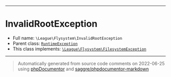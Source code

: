 ***

# InvalidRootException

* Full name: `\League\Flysystem\InvalidRootException`
* Parent class: [`RuntimeException`](../../RuntimeException.md)
* This class implements:
  [`\League\Flysystem\FilesystemException`](./FilesystemException.md)

***
> Automatically generated from source code comments on 2022-06-25 using [phpDocumentor](http://www.phpdoc.org/) and [saggre/phpdocumentor-markdown](https://github.com/Saggre/phpDocumentor-markdown)
